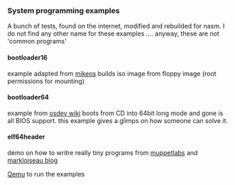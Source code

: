 ### System programming examples
   A bunch of tests, found on the internet, modified and rebuilded for nasm. I do not find any other name for these examples .... anyway, these are not 'common programs'

#### bootloader16
   example adapted from [mikeos](http://mikeos.sourceforge.net/)
   builds iso image from floppy image (root permissions for mounting)
#### bootloader64
   example from [osdev wiki](http://wiki.osdev.org/Entering_Long_Mode_Directly)
   boots from CD into 64bit long mode and gone is all BIOS support.
   this example gives a glimps on how someone can solve it.
 #### elf64header
   demo on how to writre really tiny programs from [muppetlabs](http://www.muppetlabs.com/~breadbox/software/tiny/teensy.html) and [markloiseau blog](http://blog.markloiseau.com/2012/05/tiny-64-bit-elf-executables/)

   [Qemu](https://www.qemu.org/) to run the examples
